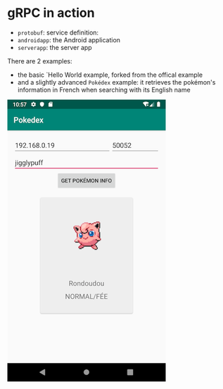 gRPC in action
==============

- `protobuf`: service definition:
- `androidapp`: the Android application
- `serverapp`: the server app 

There are 2 examples:
  - the basic `Hello World example, forked from the offical example 
  - and a slightly advanced `Pokédex` example: it retrieves the pokémon's information 
  in French when searching with its English name

![pokedex-app](pokedex-app.png)